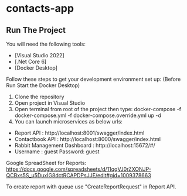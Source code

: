 # contacts-app

## Run The Project
You will need the following tools:

* [Visual Studio 2022]
* [.Net Core 6]
* [Docker Desktop]

Follow these steps to get your development environment set up: (Before Run Start the Docker Desktop)
1. Clone the repository
2. Open project in Visual Studio
3. Open terminal from root of the project then type:    docker-compose -f docker-compose.yml -f docker-compose.override.yml up -d
4. You can launch microservices as below urls:
* Report API : http://localhost:8001/swagger/index.html
* Contactbook API :  http://localhost:8000/swagger/index.html
* Rabbit Management Dashboard : http://localhost:15672/#/
* Username : guest Password: guest

Google SpreadSheet for Reports: https://docs.google.com/spreadsheets/d/11qqVJ0rZXONJP-QCBxs5S_u5DuxIG8dctRCAPDPsJJE/edit#gid=1009378663

To create report with queue use "CreateReportRequest" in Report API.
